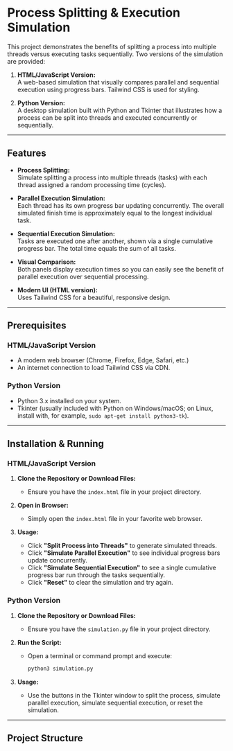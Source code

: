 # Process Splitting & Execution Simulation

This project demonstrates the benefits of splitting a process into multiple threads versus executing tasks sequentially. Two versions of the simulation are provided:

1. **HTML/JavaScript Version:**  
   A web-based simulation that visually compares parallel and sequential execution using progress bars. Tailwind CSS is used for styling.

2. **Python Version:**  
   A desktop simulation built with Python and Tkinter that illustrates how a process can be split into threads and executed concurrently or sequentially.

---

## Features

- **Process Splitting:**  
  Simulate splitting a process into multiple threads (tasks) with each thread assigned a random processing time (cycles).

- **Parallel Execution Simulation:**  
  Each thread has its own progress bar updating concurrently. The overall simulated finish time is approximately equal to the longest individual task.

- **Sequential Execution Simulation:**  
  Tasks are executed one after another, shown via a single cumulative progress bar. The total time equals the sum of all tasks.

- **Visual Comparison:**  
  Both panels display execution times so you can easily see the benefit of parallel execution over sequential processing.

- **Modern UI (HTML version):**  
  Uses Tailwind CSS for a beautiful, responsive design.

---

## Prerequisites

### HTML/JavaScript Version

- A modern web browser (Chrome, Firefox, Edge, Safari, etc.)
- An internet connection to load Tailwind CSS via CDN.

### Python Version

- Python 3.x installed on your system.
- Tkinter (usually included with Python on Windows/macOS; on Linux, install with, for example, `sudo apt-get install python3-tk`).

---

## Installation & Running

### HTML/JavaScript Version

1. **Clone the Repository or Download Files:**
   - Ensure you have the `index.html` file in your project directory.

2. **Open in Browser:**
   - Simply open the `index.html` file in your favorite web browser.

3. **Usage:**
   - Click **"Split Process into Threads"** to generate simulated threads.
   - Click **"Simulate Parallel Execution"** to see individual progress bars update concurrently.
   - Click **"Simulate Sequential Execution"** to see a single cumulative progress bar run through the tasks sequentially.
   - Click **"Reset"** to clear the simulation and try again.

### Python Version

1. **Clone the Repository or Download Files:**
   - Ensure you have the `simulation.py` file in your project directory.

2. **Run the Script:**
   - Open a terminal or command prompt and execute:
     ```bash
     python3 simulation.py
     ```

3. **Usage:**
   - Use the buttons in the Tkinter window to split the process, simulate parallel execution, simulate sequential execution, or reset the simulation.

---

## Project Structure

